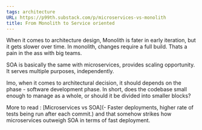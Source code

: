 ```yaml
---
tags: architecture
URL: https://p99th.substack.com/p/microservices-vs-monolith
title: From Monolith to Service oriented
---
```


When it comes to architecture design, Monolith is fater in early iteration, but it gets slower over time. In monolith, changes require a full build. Thats a pain in the ass with big teams. 

SOA is basically the same with microservices, provides scaling opportunity. It serves multiple purposes, independently. 

Imo, when it comes to architectural decision, it should depends on the phase - software development phase. In short, does the codebase small enough to manage as a whole, or should it be divided into smaller blocks?

More to read : [Microservices vs SOA](-   Faster deployments, higher rate of tests being run after each commit.) and that somehow strikes how microservices outweigh SOA in terms of fast deployment. 